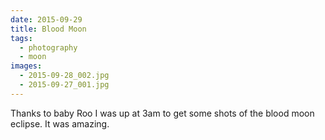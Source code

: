 ```yaml
---
date: 2015-09-29
title: Blood Moon
tags:
  - photography
  - moon
images:
  - 2015-09-28_002.jpg
  - 2015-09-27_001.jpg
---
```

Thanks to baby Roo I was up at 3am to get some shots of the blood moon eclipse. It was amazing.